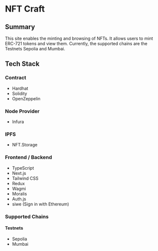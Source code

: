 # NFT Craft

## Summary
This site enables the minting and browsing of NFTs. It allows users to mint ERC-721 tokens and view them. Currently, the supported chains are the Testnets Sepolia and Mumbai.

## Tech Stack
### Contract
- Hardhat
- Solidity
- OpenZeppelin

### Node Provider
- Infura

### IPFS
- NFT.Storage

### Frontend / Backend
- TypeScript
- Next.js
- Tailwind CSS
- Redux
- Wagmi
- Moralis
- Auth.js
- siwe (Sign in with Ethereum)

### Supported Chains
#### Testnets
- Sepolia
- Mumbai